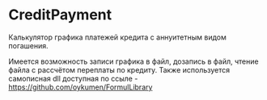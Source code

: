 # CreditPayment

Калькулятор графика платежей кредита с аннуитетным видом погашения.

Имеется возможность записи графика в файл, дозапись в файл, чтение файла с рассчётом переплаты по кредиту.
Также используется самописная dll доступная по ссыле - https://github.com/oykumen/FormulLibrary
